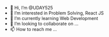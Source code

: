 - 👋 Hi, I’m @UDAY525
- 👀 I’m interested in Problem Solving, React JS
- 🌱 I’m currently learning Web Development
- 💞️ I’m looking to collaborate on ...
- 📫 How to reach me ...

<!---
UDAY525/UDAY525 is a ✨ special ✨ repository because its `README.md` (this file) appears on your GitHub profile.
You can click the Preview link to take a look at your changes.
--->
